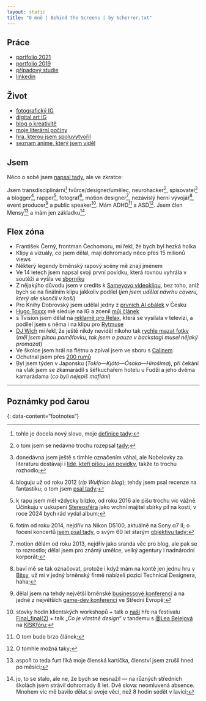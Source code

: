 ```yaml
---
layout: static
title: "O mně | Behind the Screens | by Scherrer.txt"
---
```


## Práce
- [portfolio 2021](https://www.youtube.com/watch?v=83nB-VfMSm4)
- [portfolio 2019](https://www.youtube.com/watch?v=2zji-PUT1wI)
- [případový studie](http://be.net/scherrer)
- [linkedin](https://www.linkedin.com/in/scherrer-jpg)

## Život
- [fotografický IG](https://instagr.am/scherrer.jpg)
- [digital art IG](https://instagr.am/scherrer.psd)
- [blog o kreativitě](https://scherrer-txt.github.io/bts/)
- [moje literární počiny](https://www.goodreads.com/author/show/6589508.Kevin_Wulfric_Scherrer)
- [hra, kterou jsem spoluvytvořil](https://its-lea-b.itch.io/does-it-matter)
- [seznam anime, který jsem viděl](https://anilist.co/user/scherrer/animelist)

## Jsem
Něco o sobě jsem [napsal tady](bezcasi-ktery-meni-zivot), ale ve zkratce:

Jsem transdisciplinární[^1] tvůrce/designer/umělec, neurohacker[^2], spisovatel[^3] a blogger[^4], rapper[^5],
fotograf[^6], motion designer[^7], nezávislý herní vývojář[^8], event producer[^9] a public speaker[^10]. Mám ADHD[^11] a ASD[^12]. Jsem člen Mensy[^13] a mám jen základku[^14].

## Flex zóna
- František Černý, frontman Čechomoru, mi řekl, že bych byl hezká holka
- Klipy a vizuály, co jsem dělal, mají dohromady něco přes 15 milionů views
- Některý legendy brněnský rapový scény mě znají jménem
- Ve 14 letech jsem napsal svoji první povídku, která rovnou vyhrála v soutěži a vyšla ve [sborníku](https://www.goodreads.com/book/show/16174961-urban-legends-o-ima-d-t)
- Z nějakýho důvodu jsem v credits k [Sameyovo videoklipu](https://www.youtube.com/watch?v=bUX3DgM9_t0), bez toho, aniž bych se na finálním klipu jakkoliv podílel (*jen jsem udělal návrhu coveru, který ale skončil v koši*)
- Pro Knihy Dobrovský jsem udělal jedny z [prvních AI obálek](https://www.knihydobrovsky.cz/edice/v-hruze-a-krvi-zrozeni-126) v Česku
- [Hugo Toxxx](https://cs.wikipedia.org/wiki/Hugo_Toxxx) mě sleduje na IG a zcenil [můj článek](kreativita-originalita-a-rap)
- s Tvision jsem dělal na [reklamě pro Relax](https://www.youtube.com/watch?v=zLupoqa9Mbc), která se vysílala v televizi, a podílel jsem s něma i na klipu pro [Rytmuse](https://cs.wikipedia.org/wiki/Rytmus_(rapper))
- [DJ Wich](https://cs.wikipedia.org/wiki/DJ_Wich) mi řekl, že ještě nikdy neviděl nikoho tak [rychle mazat fotky](jak-fotim-koncerty) (*měl jsem plnou paměťovku, tak jsem o pauze v backstagi musel nějaký promazat*)
- Ve školce jsem hrál na flétnu a zpíval jsem ve sboru s [Calinem](https://cs.wikipedia.org/wiki/Calin)
- Ochutnal jsem přes [200 rumů](nekdo-to-rad-sladky)
- Byl jsem týden v Japonsku (*Tokio—Kjóto—Ósaka—Hirošima*), při čekání na vlak jsem se zkamarádil s šéfkuchařem hotelu u Fudži a jeho dvěma kamarádama (*co byli nejspíš mafiáni*)

---
## Poznámky pod čarou

{: data-content=“footnotes“}

[^1]: tohle je docela nový slovo, moje [definice tady](notes/2024-03-29-disciplinarita.html);
[^2]: o tom jsem se nedávno trochu rozepsal [tady](beru-5-prasku-kazdy-rano);
[^3]: donedávna jsem ještě s tímhle označením váhal, ale Nobelovky za literaturu dostávají i [lidé, kteří píšou *jen* povídky](https://en.wikipedia.org/wiki/Alice_Munro), takže to trochu rozhodlo;
[^4]: bloguju už od roku 2012 (*rip Wulfrion blog*); tehdy jsem psal recenze na fantastiku; o tom jsem [psal tady](jak-se-prichazi-o-sny);
[^5]: k rapu jsem měl vždycky blízko, od roku 2016 ale píšu trochu víc vážně. Účinkuju v uskupení [Stereosféra](https://open.spotify.com/artist/4kJ4q7uFYVPQZxiwtgnYe5?si=3_iRL4DgS6ilw9s3bI3FGw) jako vrchní majitel sbírky pil na kosti; v roce 2024 bych rád vydal album;
[^6]: fotím od roku 2014, nejdřív na Nikon D5100, aktuálně na Sony α7 II; o focení koncertů [jsem psal tady](jak-fotim-koncerty), o svým 60 let starým [objektivu tady](60-let-stary-objektiv);
[^7]: motion dělám od roku 2013, nejdřív jako sranda věc pro blog, ale pak se to rozrostlo; dělal jsem pro známý umělce, velký agentury i nadnárodní korporát;
[^8]: baví mě se tak označovat, protože i když mám na kontě jen jednu hru v [Bitsy](https://www.make.bitsy.org/), už mi v jedný brněnský firmě nabízeli pozici Technical Designera, haha;
[^9]: dělal jsem na tehdy největší brněnské [businessové konferenci](https://konferenceglorious.cz/) a na jedné z největších [game-dev konferencí](https://game-access.com/conference/) ve Střední Evropě;
[^10]: stovky hodin klientských workshopů + talk o [naší](https://wearenobu.carrd.co/) hře na festivalu [Final_final(2)](https://finalfest.mmm.page/) + talk „*Co je vlastně design*“ v tandemu s [@Lea Belejová](https://linktr.ee/lea_be_linky) na [KISKfóru](https://www.facebook.com/events/1104226990622607);
[^11]: O tom bude brzo článek;
[^12]: O tomhle možná taky;
[^13]: aspoň to teda furt říká moje členská kartička, členství jsem zrušil hned po měsíci;
[^14]: jo, to se stalo, ale ne, že bych se nesnažil — na různých středních školách jsem strávil dohromady 8 let. Dvě slova: neomluvená absence. Mnohem víc mě bavilo dělat si svoje věci, než 8 hodin sedět v lavici;
